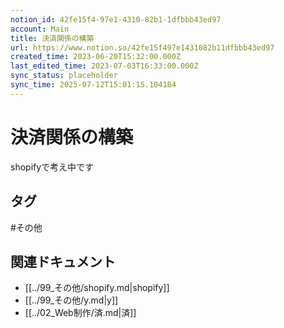 ```yaml
---
notion_id: 42fe15f4-97e1-4310-82b1-1dfbbb43ed97
account: Main
title: 決済関係の構築
url: https://www.notion.so/42fe15f497e1431082b11dfbbb43ed97
created_time: 2023-06-20T15:32:00.000Z
last_edited_time: 2023-07-03T16:33:00.000Z
sync_status: placeholder
sync_time: 2025-07-12T15:01:15.104184
---
```

# 決済関係の構築

shopifyで考え中です

## タグ

#その他 

## 関連ドキュメント

- [[../99_その他/shopify.md|shopify]]
- [[../99_その他/y.md|y]]
- [[../02_Web制作/済.md|済]]
